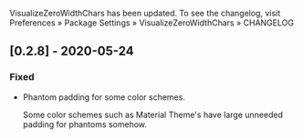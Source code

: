 VisualizeZeroWidthChars has been updated. To see the changelog, visit
Preferences » Package Settings » VisualizeZeroWidthChars » CHANGELOG


## [0.2.8] - 2020-05-24

### Fixed
- Phantom padding for some color schemes.

  Some color schemes such as Material Theme's have large
  unneeded padding for phantoms somehow.
